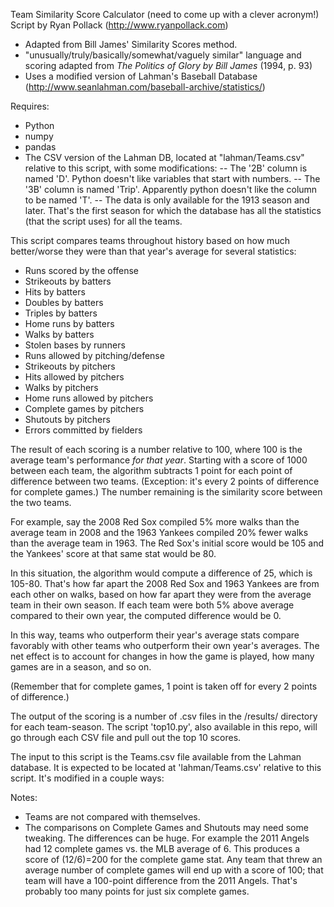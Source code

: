 Team Similarity Score Calculator (need to come up with a clever acronym!)
Script by Ryan Pollack (http://www.ryanpollack.com)
- Adapted from Bill James' Similarity Scores method.
- "unusually/truly/basically/somewhat/vaguely similar" language and scoring adapted from *The Politics of Glory by Bill James* (1994, p. 93) 
- Uses a modified version of Lahman's Baseball Database (http://www.seanlahman.com/baseball-archive/statistics/)

Requires:
- Python
- numpy
- pandas
- The CSV version of the Lahman DB, located at "lahman/Teams.csv" relative to this script, with some modifications:
-- The '2B' column is named 'D'. Python doesn't like variables that start with numbers.
-- The '3B' column is named 'Trip'. Apparently python doesn't like the column to be named 'T'.
-- The data is only available for the 1913 season and later. That's the first season for which the database has all the statistics (that the script uses) for all the teams.

This script compares teams throughout history based on how much better/worse they were than that year's average for several statistics:
- Runs scored by the offense
- Strikeouts by batters
- Hits by batters
- Doubles by batters
- Triples by batters
- Home runs by batters
- Walks by batters
- Stolen bases by runners
- Runs allowed by pitching/defense
- Strikeouts by pitchers
- Hits allowed by pitchers
- Walks by pitchers
- Home runs allowed by pitchers
- Complete games by pitchers
- Shutouts by pitchers
- Errors committed by fielders

The result of each scoring is a number relative to 100, where 100 is the average team's performance *for that year*. Starting with a score of 1000 between each team, the algorithm subtracts 1 point for each point of difference between two teams. (Exception: it's every 2 points of difference for complete games.) The number remaining is the similarity score between the two teams.

For example, say the 2008 Red Sox compiled 5% more walks than the average team in 2008 and the 1963 Yankees compiled 20% fewer walks than the average team in 1963. The Red Sox's initial score would be 105 and the Yankees' score at that same stat would be 80.

In this situation, the algorithm would compute a difference of 25, which is 105-80. That's how far apart the 2008 Red Sox and 1963 Yankees are from each other on walks, based on how far apart they were from the average team in their own season. If each team were both 5% above average compared to their own year, the computed difference would be 0.

In this way, teams who outperform their year's average stats compare favorably with other teams who outperform their own year's averages. The net effect is to account for changes in how the game is played, how many games are in a season, and so on.

(Remember that for complete games, 1 point is taken off for every 2 points of difference.) 

The output of the scoring is a number of .csv files in the /results/ directory for each team-season. The script 'top10.py', also available in this repo, will go through each CSV file and pull out the top 10 scores. 

The input to this script is the Teams.csv file available from the Lahman database. It is expected to be located at 'lahman/Teams.csv' relative to this script. It's modified in a couple ways:

Notes:
- Teams are not compared with themselves.
- The comparisons on Complete Games and Shutouts may need some tweaking. The differences can be huge. For example the 2011 Angels had 12 complete games vs. the MLB average of 6. This produces a score of (12/6)=200 for the complete game stat. Any team that threw an average number of complete games will end up with a score of 100; that team will have a 100-point difference from the 2011 Angels. That's probably too many points for just six complete games.  
